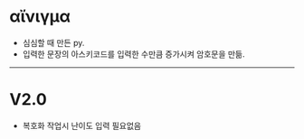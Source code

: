 # αἴνιγμα
- 심심할 때 만든 py.
- 입력한 문장의 아스키코드를 입력한 수만큼 증가시켜 암호문을 만듦.
----------------------------------------------
# V2.0
<!-- - 난이도 또한 암호화 처리함 (난이도?*9567) -->
- 복호화 작업시 난이도 입력 필요없음

